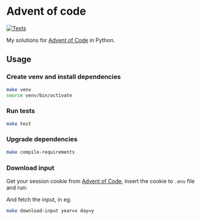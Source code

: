 # Advent of code

[![Tests](https://github.com/joonaspessi/aoc/actions/workflows/test.yml/badge.svg)](https://github.com/joonaspessi/aoc/actions/workflows/test.yml)

My solutions for [Advent of Code](https://adventofcode.com/) in Python.

## Usage

### Create venv and install dependencies

```bash
make venv
source venv/bin/activate
```

### Run tests

```bash
make test
```

### Upgrade dependencies

```bash
make compile-requirements
```

### Download input

Get your session cookie from [Advent of Code](https://adventofcode.com/), insert the cookie to `.env` file and run:

And fetch the input, in eg.

```bash
make download-input year=x day=y
```
